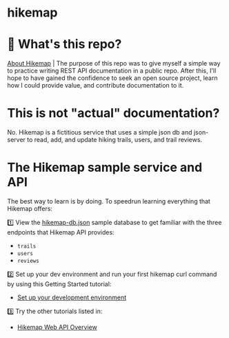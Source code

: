 # hikemap

# 🤔 What's this repo? 
[About Hikemap](ahttps://soyoahn.github.io/hikemap/about.html) | The purpose of this repo was to give myself a simple way to practice writing REST API documentation in a public repo. After this, I'll hope to have gained the confidence to seek an open source project, learn how I could provide value, and contribute documentation to it.  

# This is not "actual" documentation? 
No. Hikemap is a fictitious service that uses a simple json db and json-server to read, add, and update hiking trails, users, and trail reviews.

# The Hikemap sample service and API

The best way to learn is by doing. To speedrun learning everything that Hikemap offers:

 1️⃣ View the [hikemap-db.json](/json-db/hikemap-db.json) sample database to get familiar with the three endpoints that Hikemap API provides: 
- `trails` 
- `users`
- `reviews`

2️⃣ Set up your dev environment and run your first hikemap curl command by using this Getting Started tutorial: 
- [Set up your development environment](https://soyoahn.github.io/hikemap/tutorial-getting-started.html)

3️⃣ Try the other tutorials listed in: 
- [Hikemap Web API Overview](https://soyoahn.github.io/hikemap/)

